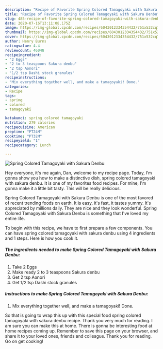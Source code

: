 ```yaml
---
description: "Recipe of Favorite Spring Colored Tamagoyaki with Sakura Denbu"
title: "Recipe of Favorite Spring Colored Tamagoyaki with Sakura Denbu"
slug: 485-recipe-of-favorite-spring-colored-tamagoyaki-with-sakura-denbu
date: 2020-07-16T13:11:08.175Z
image: https://img-global.cpcdn.com/recipes/6043012334354432/751x532cq70/spring-colored-tamagoyaki-with-sakura-denbu-recipe-main-photo.jpg
thumbnail: https://img-global.cpcdn.com/recipes/6043012334354432/751x532cq70/spring-colored-tamagoyaki-with-sakura-denbu-recipe-main-photo.jpg
cover: https://img-global.cpcdn.com/recipes/6043012334354432/751x532cq70/spring-colored-tamagoyaki-with-sakura-denbu-recipe-main-photo.jpg
author: Henry Burns
ratingvalue: 4.4
reviewcount: 46048
recipeingredient:
- "2 Eggs"
- "2 to 3 teaspoons Sakura denbu"
- "2 tsp Aonori"
- "1/2 tsp Dashi stock granules"
recipeinstructions:
- "Mix everything together well, and make a tamagoyaki! Done."
categories:
- Recipe
tags:
- spring
- colored
- tamagoyaki

katakunci: spring colored tamagoyaki 
nutrition: 279 calories
recipecuisine: American
preptime: "PT24M"
cooktime: "PT32M"
recipeyield: "1"
recipecategory: Lunch

---
```



![Spring Colored Tamagoyaki with Sakura Denbu](https://img-global.cpcdn.com/recipes/6043012334354432/751x532cq70/spring-colored-tamagoyaki-with-sakura-denbu-recipe-main-photo.jpg)

Hey everyone, it's me again, Dan, welcome to my recipe page. Today, I'm gonna show you how to make a distinctive dish, spring colored tamagoyaki with sakura denbu. It is one of my favorites food recipes. For mine, I'm gonna make it a little bit tasty. This will be really delicious.



Spring Colored Tamagoyaki with Sakura Denbu is one of the most favored of recent trending foods on earth. It is easy, it's fast, it tastes yummy. It's appreciated by millions daily. They are nice and they look wonderful. Spring Colored Tamagoyaki with Sakura Denbu is something that I've loved my entire life.


To begin with this recipe, we have to first prepare a few components. You can have spring colored tamagoyaki with sakura denbu using 4 ingredients and 1 steps. Here is how you cook it.

<!--inarticleads1-->

##### The ingredients needed to make Spring Colored Tamagoyaki with Sakura Denbu:

1. Take 2 Eggs
1. Make ready 2 to 3 teaspoons Sakura denbu
1. Get 2 tsp Aonori
1. Get 1/2 tsp Dashi stock granules




<!--inarticleads2-->

##### Instructions to make Spring Colored Tamagoyaki with Sakura Denbu:

1. Mix everything together well, and make a tamagoyaki! Done.




So that is going to wrap this up with this special food spring colored tamagoyaki with sakura denbu recipe. Thank you very much for reading. I am sure you can make this at home. There is gonna be interesting food at home recipes coming up. Remember to save this page on your browser, and share it to your loved ones, friends and colleague. Thank you for reading. Go on get cooking!
